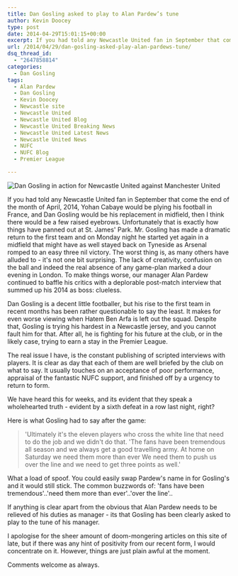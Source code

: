 ```yaml
---
title: Dan Gosling asked to play to Alan Pardew’s tune
author: Kevin Doocey
type: post
date: 2014-04-29T15:01:15+00:00
excerpt: If you had told any Newcastle United fan in September that come April, 2014, Yohan Cabaye would be plying his football in France, and Dan Gosling would be his..
url: /2014/04/29/dan-gosling-asked-play-alan-pardews-tune/
dsq_thread_id:
  - "2647858814"
categories:
  - Dan Gosling
tags:
  - Alan Pardew
  - Dan Gosling
  - Kevin Doocey
  - Newcastle site
  - Newcastle United
  - Newcastle United Blog
  - Newcastle United Breaking News
  - Newcastle United Latest News
  - Newcastle United News
  - NUFC
  - NUFC Blog
  - Premier League

---
```

![Dan Gosling in action for Newcastle United against Manchester United](http://www.tynetime.com/wp-content/uploads/2014/04/Dan-Gosling-Newcastle-Manchester.jpg "Gosling - Anonymous in a poor Newcastle United showing at the Emirates on Monday")

If you had told any Newcastle United fan in September that come the end of the month of April, 2014, Yohan Cabaye would be plying his football in France, and Dan Gosling would be his replacement in midfield, then I think there would be a few raised eyebrows. Unfortunately that is exactly how things have panned out at St. James' Park. Mr. Gosling has made a dramatic return to the first team and on Monday night he started yet again in a midfield that might have as well stayed back on Tyneside as Arsenal romped to an easy three nil victory. The worst thing is, as many others have alluded to - it's not one bit surprising. The lack of creativity, confusion on the ball and indeed the real absence of any game-plan marked a dour evening in London. To make things worse, our manager Alan Pardew continued to baffle his critics with a deplorable post-match interview that summed up  his 2014 as boss: clueless.

Dan Gosling is a decent little footballer, but his rise to the first team in recent months has been rather questionable to say the least. It makes for even worse viewing when Hatem Ben Arfa is left out the squad. Despite that, Gosling is trying his hardest in a Newcastle jersey, and you cannot fault him for that. After all, he is fighting for his future at the club, or in the likely case, trying to earn a stay in the Premier League.

The real issue I have, is the constant publishing of scripted interviews with players. It is clear as day that each of them are well briefed by the club on what to say. It usually touches on an acceptance of poor performance, appraisal of the fantastic NUFC support, and finished off by a urgency to return to form.

We have heard this for weeks, and its evident that they speak a wholehearted truth - evident by a sixth defeat in a row last night, right?

Here is what Gosling had to say after the game:

> 'Ultimately it's the eleven players who cross the white line that need to do the job and we didn't do that.
>  'The fans have been tremendous all season and we always get a good travelling army. At home on Saturday we need them more than ever
>   We need them to push us over the line and we need to get three points as well.'

What a load of spoof. You could easily swap Pardew's name in for Gosling's and it would still stick. The common buzzwords of: 'fans have been tremendous'..'need them more than ever'..'over the line'..

If anything is clear apart from the obvious that Alan Pardew needs to be relieved of his duties as manager - its that Gosling has been clearly asked to play to the tune of his manager.

I apologise for the sheer amount of doom-mongering articles on this site of late, but if there was any hint of positivity from our recent form, I would concentrate on it. However, things are just plain awful at the moment.

Comments welcome as always.
